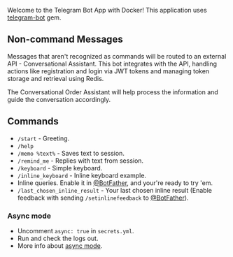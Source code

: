 Welcome to the Telegram Bot App with Docker! 
This application uses [telegram-bot](https://github.com/telegram-bot-rb/telegram-bot) gem.

## Non-command Messages
Messages that aren't recognized as commands will be routed to an external API - Conversational Assistant. This bot integrates with the API, handling actions like registration and login via JWT tokens and managing token storage and retrieval using Redis.

The Conversational Order Assistant will help process the information and guide the conversation accordingly.

## Commands

- `/start` - Greeting.
- `/help`
- `/memo %text%` - Saves text to session.
- `/remind_me` - Replies with text from session.
- `/keyboard` - Simple keyboard.
- `/inline_keyboard` - Inline keyboard example.
- Inline queries. Enable it in [@BotFather](https://telegram.me/BotFather),
  and your're ready to try 'em.
- `/last_chosen_inline_result` - Your last chosen inline result
  (Enable feedback with sending `/setinlinefeedback`
  to [@BotFather](https://telegram.me/BotFather)).

### Async mode

- Uncomment `async: true` in `secrets.yml`.
- Run and check the logs out.
- More info about [async mode](https://github.com/telegram-bot-rb/telegram-bot#async-mode).